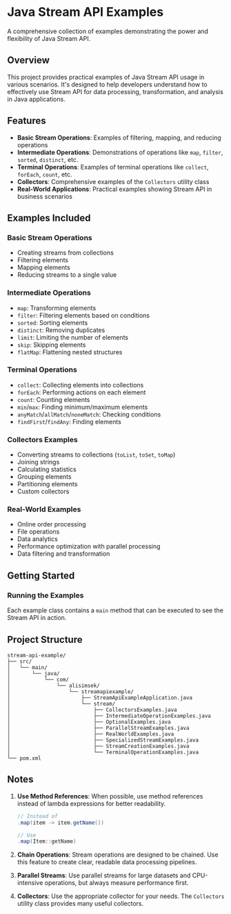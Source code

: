 # Java Stream API Examples

A comprehensive collection of examples demonstrating the power and flexibility of Java Stream API.

## Overview

This project provides practical examples of Java Stream API usage in various scenarios. It's designed to help developers understand how to effectively use Stream API for data processing, transformation, and analysis in Java applications.

## Features

- **Basic Stream Operations**: Examples of filtering, mapping, and reducing operations
- **Intermediate Operations**: Demonstrations of operations like `map`, `filter`, `sorted`, `distinct`, etc.
- **Terminal Operations**: Examples of terminal operations like `collect`, `forEach`, `count`, etc.
- **Collectors**: Comprehensive examples of the `Collectors` utility class
- **Real-World Applications**: Practical examples showing Stream API in business scenarios

## Examples Included

### Basic Stream Operations
- Creating streams from collections
- Filtering elements
- Mapping elements
- Reducing streams to a single value

### Intermediate Operations
- `map`: Transforming elements
- `filter`: Filtering elements based on conditions
- `sorted`: Sorting elements
- `distinct`: Removing duplicates
- `limit`: Limiting the number of elements
- `skip`: Skipping elements
- `flatMap`: Flattening nested structures

### Terminal Operations
- `collect`: Collecting elements into collections
- `forEach`: Performing actions on each element
- `count`: Counting elements
- `min`/`max`: Finding minimum/maximum elements
- `anyMatch`/`allMatch`/`noneMatch`: Checking conditions
- `findFirst`/`findAny`: Finding elements

### Collectors Examples
- Converting streams to collections (`toList`, `toSet`, `toMap`)
- Joining strings
- Calculating statistics
- Grouping elements
- Partitioning elements
- Custom collectors

### Real-World Examples
- Online order processing
- File operations
- Data analytics
- Performance optimization with parallel processing
- Data filtering and transformation

## Getting Started

### Running the Examples
Each example class contains a `main` method that can be executed to see the Stream API in action.

## Project Structure

```
stream-api-example/
├── src/
│   └── main/
│       └── java/
│           └── com/
│               └── alisimsek/
│                   └── streamapiexample/
│                       ├── StreamApiExampleApplication.java
│                       └── stream/
│                           ├── CollectorsExamples.java
│                           ├── IntermediateOperationExamples.java
│                           ├── OptionalExamples.java
│                           ├── ParallelStreamExamples.java
│                           ├── RealWorldExamples.java
│                           ├── SpecializedStreamExamples.java
│                           ├── StreamCreationExamples.java
│                           └── TerminalOperationExamples.java
└── pom.xml
```

## Notes

1. **Use Method References**: When possible, use method references instead of lambda expressions for better readability.
   ```java
   // Instead of
   .map(item -> item.getName())
   
   // Use
   .map(Item::getName)
   ```

2. **Chain Operations**: Stream operations are designed to be chained. Use this feature to create clear, readable data processing pipelines.

3. **Parallel Streams**: Use parallel streams for large datasets and CPU-intensive operations, but always measure performance first.

4. **Collectors**: Use the appropriate collector for your needs. The `Collectors` utility class provides many useful collectors.